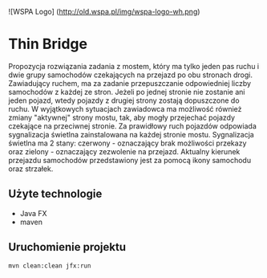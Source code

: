 ![WSPA Logo]
(http://old.wspa.pl/img/wspa-logo-wh.png)

# Thin Bridge

Propozycja rozwiązania zadania z mostem, który ma tylko jeden pas ruchu i dwie grupy samochodów czekających na przejazd po obu stronach drogi. Zawiadujący ruchem, ma za zadanie przepuszczanie odpowiedniej liczby samochodów z każdej ze stron. Jeżeli po jednej stronie nie zostanie ani jeden pojazd, wtedy pojazdy z drugiej strony zostają dopuszczone do ruchu. W wyjątkowych sytuacjach zawiadowca ma możliwość również zmiany "aktywnej" strony mostu, tak, aby mogły przejechać pojazdy czekające na przeciwnej stronie. Za prawidłowy ruch pojazdów odpowiada sygnalizacja świetlna zainstalowana na każdej stronie mostu. Sygnalizacja świetlna ma 2 stany: czerwony - oznaczający brak możliwości przekazy oraz zielony - oznaczający zezwolenie na przejazd. Aktualny kierunek przejazdu samochodów przedstawiony jest za pomocą ikony samochodu oraz strzałek. 

## Użyte technologie
- Java FX
- maven


## Uruchomienie projektu

`mvn clean:clean jfx:run`

